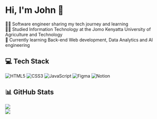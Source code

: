 # Hi, I'm John 👋

👨‍💻 Software engineer sharing my tech journey and learning <br/>
👨‍🎓 Studied Information Technology at the Jomo Kenyatta University of Agriculture and Technology <br/>
🌱 Currently learning Back-end Web development, Data Analytics and AI engineering <br/>


## 💻 Tech Stack 
![HTML5](https://img.shields.io/badge/html5-%23E34F26.svg?style=for-the-badge&logo=html5&logoColor=white) ![CSS3](https://img.shields.io/badge/css3-%231572B6.svg?style=for-the-badge&logo=css3&logoColor=white) ![JavaScript](https://img.shields.io/badge/javascript-%23323330.svg?style=for-the-badge&logo=javascript&logoColor=%23F7DF1E) ![Figma](https://img.shields.io/badge/figma-%23F24E1E.svg?style=for-the-badge&logo=figma&logoColor=white) ![Notion](https://img.shields.io/badge/Notion-%23000000.svg?style=for-the-badge&logo=notion&logoColor=white) 

## 📊 GitHub Stats 
![](https://github-readme-stats.vercel.app/api?username=jcmaina&theme=blueberry&hide_border=false&include_all_commits=false&count_private=false)<br/>
![](https://nirzak-streak-stats.vercel.app/?user=jcmaina&theme=blueberry&hide_border=false)<br/>

<!-- Proudly created with GPRM ( https://gprm.itsvg.in ) -->

